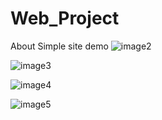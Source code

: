 # Web_Project
About Simple site demo
![image2](https://user-images.githubusercontent.com/32732984/47845164-b5a80b00-dddd-11e8-92bb-dfd6e9be71bf.PNG)

![image3](https://user-images.githubusercontent.com/32732984/47845168-bb055580-dddd-11e8-91eb-b0ddb4f03ead.PNG)

![image4](https://user-images.githubusercontent.com/32732984/47845174-bf317300-dddd-11e8-8624-d8f14dcfa6f2.PNG)

![image5](https://user-images.githubusercontent.com/32732984/47845176-c2c4fa00-dddd-11e8-948d-4ec62457a9b2.PNG)
